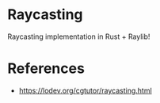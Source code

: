 # Raycasting

Raycasting implementation in Rust + Raylib!

# References
* https://lodev.org/cgtutor/raycasting.html
